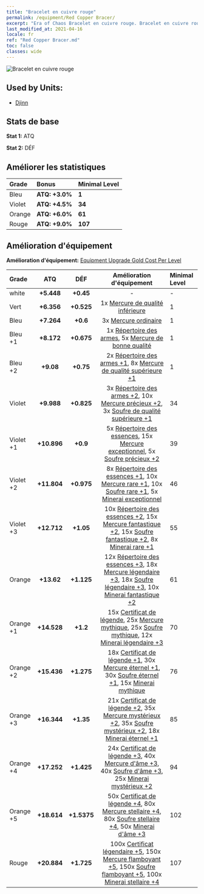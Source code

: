```yaml
---
title: "Bracelet en cuivre rouge"
permalink: /equipment/Red Copper Bracer/
excerpt: "Era of Chaos Bracelet en cuivre rouge. Bracelet en cuivre rouge"
last_modified_at: 2021-04-16
locale: fr
ref: "Red Copper Bracer.md"
toc: false
classes: wide
---
```


  ![Bracelet en cuivre rouge](/images/e/e_6053.png)

## Used by Units:

* [Djinn](/fr/units/Genie/) 


## Stats de base
 **Stat 1:** ATQ

 **Stat 2:** DÉF

## Améliorer les statistiques

  |     Grade    |   Bonus | Minimal Level | 
  |:-------------|:--------|:--------------| 
  | Bleu | **ATQ: +3.0%** | **1** | 
  | Violet | **ATQ: +4.5%** | **34** | 
  | Orange | **ATQ: +6.0%** | **61** | 
  | Rouge | **ATQ: +9.0%** | **107** | 


## Amélioration d'équipement
 **Amélioration d'équipement:** [Equipment Upgrade Gold Cost Per Level](/equipment/EquipmentUpgradeCostPerLevel/) 

  |          Grade      | ATQ | DÉF | Amélioration d'équipement | Minimal Level |
  |:--------------------|:---------:|:---------:|:----------------:|:--------------|
  | white | **+5.448** | **+0.45** | - | - |
  | Vert | **+6.356** | **+0.525** | 1x [Mercure de qualité inférieure](/fr/Items/mat_2/) | 1 |
  | Bleu | **+7.264** | **+0.6** | 3x [Mercure ordinaire](/fr/Items/mat_8/) | 1 |
  | Bleu +1 | **+8.172** | **+0.675** | 1x [Répertoire des armes](/fr/Items/mat_18/), 5x [Mercure de bonne qualité](/fr/Items/mat_14/) | 1 |
  | Bleu +2 | **+9.08** | **+0.75** | 2x [Répertoire des armes +1](/fr/Items/mat_25/), 8x [Mercure de qualité supérieure +1](/fr/Items/mat_21/) | 1 |
  | Violet | **+9.988** | **+0.825** | 3x [Répertoire des armes +2](/fr/Items/mat_32/), 10x [Mercure précieux +2](/fr/Items/mat_28/), 3x [Soufre de qualité supérieure +1](/fr/Items/mat_22/) | 34 |
  | Violet +1 | **+10.896** | **+0.9** | 5x [Répertoire des essences](/fr/Items/mat_39/), 15x [Mercure exceptionnel](/fr/Items/mat_35/), 5x [Soufre précieux +2](/fr/Items/mat_29/) | 39 |
  | Violet +2 | **+11.804** | **+0.975** | 8x [Répertoire des essences +1](/fr/Items/mat_46/), 10x [Mercure rare +1](/fr/Items/mat_42/), 10x [Soufre rare +1](/fr/Items/mat_43/), 5x [Minerai exceptionnel](/fr/Items/mat_33/) | 46 |
  | Violet +3 | **+12.712** | **+1.05** | 10x [Répertoire des essences +2](/fr/Items/mat_53/), 15x [Mercure fantastique +2](/fr/Items/mat_49/), 15x [Soufre fantastique +2](/fr/Items/mat_50/), 8x [Minerai rare +1](/fr/Items/mat_40/) | 55 |
  | Orange | **+13.62** | **+1.125** | 12x [Répertoire des essences +3](/fr/Items/mat_60/), 18x [Mercure légendaire +3](/fr/Items/mat_56/), 18x [Soufre légendaire +3](/fr/Items/mat_57/), 10x [Minerai fantastique +2](/fr/Items/mat_47/) | 61 |
  | Orange +1 | **+14.528** | **+1.2** | 15x [Certificat de légende](/fr/Items/mat_67/), 25x [Mercure mythique](/fr/Items/mat_63/), 25x [Soufre mythique](/fr/Items/mat_64/), 12x [Minerai légendaire +3](/fr/Items/mat_54/) | 70 |
  | Orange +2 | **+15.436** | **+1.275** | 18x [Certificat de légende +1](/fr/Items/mat_74/), 30x [Mercure éternel +1](/fr/Items/mat_70/), 30x [Soufre éternel +1](/fr/Items/mat_71/), 15x [Minerai mythique](/fr/Items/mat_61/) | 76 |
  | Orange +3 | **+16.344** | **+1.35** | 21x [Certificat de légende +2](/fr/Items/mat_81/), 35x [Mercure mystérieux +2](/fr/Items/mat_77/), 35x [Soufre mystérieux +2](/fr/Items/mat_78/), 18x [Minerai éternel +1](/fr/Items/mat_68/) | 85 |
  | Orange +4 | **+17.252** | **+1.425** | 24x [Certificat de légende +3](/fr/Items/mat_88/), 40x [Mercure d'âme +3](/fr/Items/mat_84/), 40x [Soufre d'âme +3](/fr/Items/mat_85/), 25x [Minerai mystérieux +2](/fr/Items/mat_75/) | 94 |
  | Orange +5 | **+18.614** | **+1.5375** | 50x [Certificat de légende +4](/fr/Items/mat_95/), 80x [Mercure stellaire +4](/fr/Items/mat_91/), 80x [Soufre stellaire +4](/fr/Items/mat_92/), 50x [Minerai d'âme +3](/fr/Items/mat_82/) | 102 |
  | Rouge | **+20.884** | **+1.725** | 100x [Certificat légendaire +5](/fr/Items/mat_102/), 150x [Mercure flamboyant +5](/fr/Items/mat_98/), 150x [Soufre flamboyant +5](/fr/Items/mat_99/), 100x [Minerai stellaire +4](/fr/Items/mat_89/) | 107 |

